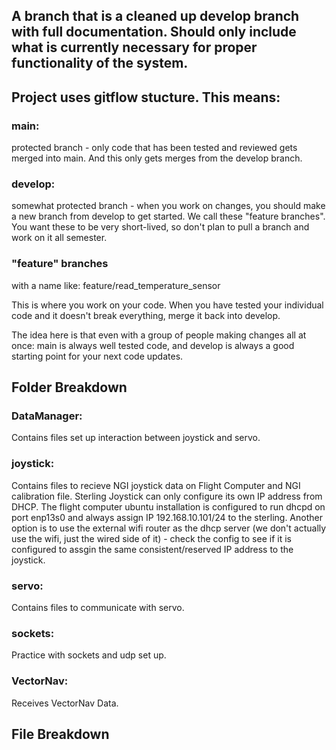 ## A branch that is a cleaned up develop branch with full documentation. Should only include what is currently necessary for proper functionality of the system.


## Project uses gitflow stucture.  This means:
### main:
protected branch - only code that has been tested and reviewed gets merged into main.  And this only gets merges from the develop branch.
### develop:
somewhat protected branch - when you work on changes, you should make a new branch from develop to get started.  We call these "feature branches".  You want these to be very short-lived, so don't plan to pull a branch and work on it all semester.
### "feature" branches
with a name like: feature/read_temperature_sensor

This is where you work on your code.  When you have tested your individual code and it doesn't break everything, merge it back into develop.

The idea here is that even with a group of people making changes all at once: main is always well tested code, and develop is always a good starting point for your next code updates.

## Folder Breakdown

### DataManager:
Contains files set up interaction between joystick and servo.
### joystick:
Contains files to recieve NGI joystick data on Flight Computer and NGI calibration file.
Sterling Joystick can only configure its own IP address from DHCP.  The flight computer ubuntu installation is configured to run dhcpd on port enp13s0 and always assign IP 192.168.10.101/24 to the sterling. Another option is to use the external wifi router as the dhcp server (we don't actually use the wifi, just the wired side of it) - check the config to see if it is configured to assgin the same consistent/reserved IP address to the joystick.
### servo:
Contains files to communicate with servo.
### sockets:
Practice with sockets and udp set up.
### VectorNav:
Receives VectorNav Data.

## File Breakdown
